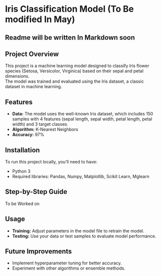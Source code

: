 # Iris Classification Model (To Be modified In May)

## Readme will be written In Markdown soon

## Project Overview
  This project is a machine learning model designed to classify Iris flower species (Setosa, Versicolor, Virginica) based on their sepal and petal dimensions. <br>The model was trained and evaluated using the Iris dataset, a classic dataset in machine learning.<br>

## Features
<ul>
  <li><strong>Data:</strong> The model uses the well-known Iris dataset, which includes 150 samples with 4 features (sepal length, sepal width, petal length, petal width) and 3 target classes.</li>
  <li><strong>Algorithm:</strong> K-Nearest Neighbors</li>
  <li><strong>Accuracy:</strong> 97%</li>
</ul>

## Installation 
<p>To run this project locally, you’ll need to have:</p>
<ul>
  <li>Python 3</li>
  <li>Required libraries: Pandas, Numpy, Matplotlib, Scikit Learn, Mglearn</li>
</ul>

## Step-by-Step Guide
To be Worked on

<h2>Usage</h2>
<ul>
  <li><strong>Training:</strong> Adjust parameters in the model file to retrain the model.</li>
  <li><strong>Testing:</strong> Use your data or test samples to evaluate model performance.</li>
</ul>

<h2>Future Improvements</h2>
<ul>
  <li>Implement hyperparameter tuning for better accuracy.</li>
  <li>Experiment with other algorithms or ensemble methods.</li>
</ul>

